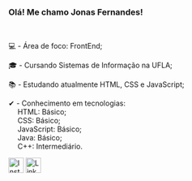 ### Olá! Me chamo Jonas Fernandes!
<br/>
<div>
  <p>💻 - Área de foco: FrontEnd;<br/></p>
  <p>🎓 - Cursando Sistemas de Informação na UFLA;<br/></p>
  <p>📚 - Estudando atualmente HTML, CSS e JavaScript;<br/></p>
</div>

<div>
    <p>
      ✔ - Conhecimento em tecnologias:<br/>
      &emsp; HTML: Básico;<br/>
      &emsp; CSS: Básico;<br/>
      &emsp; JavaScript: Básico;<br/>
      &emsp; Java: Básico;<br/>
      &emsp; C++: Intermediário.<br/>
    </p>  
</div>

<div>
  <a href = "https://www.instagram.com/jonasfers"><img width = "30px" src = "https://cdn.icon-icons.com/icons2/1584/PNG/512/3721672-instagram_108066.png" alt = "Instagram"/></a>
  <a href = "https://www.linkedin.com/in/jonas-fernandes-5b4681260/"><img width = "30px" src = "https://cdn.icon-icons.com/icons2/1584/PNG/512/3721674-linkedin_108053.png" alt = "LinkedIn"/></a>
</div>
